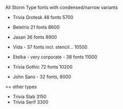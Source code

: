 All Storm Type fonts with condensed/narrow variants

- Trivia Grotesk 48 fonts 5700
- Beletrio 21 fonts 8600
- Jasan 36 fonts 8900

- Vida - 37 fonts incl. stencil... 10500
- Etelka - very corporate - 38 fonts 11000
- Trivia Gothic 72 fonts 10200
- John Sans - 32 fonts, 8000

== other types

- Trivia Slab 3150
- Trivia Serif 3300
